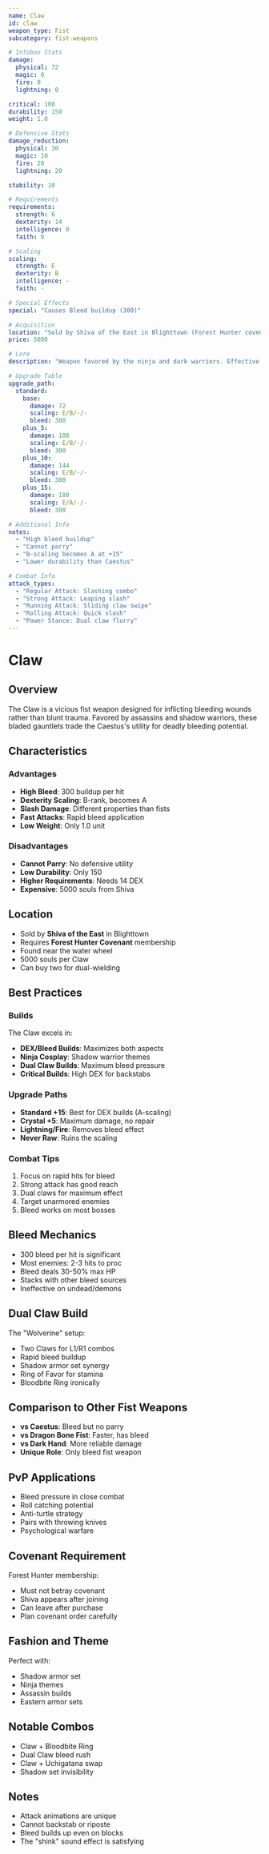 ```yaml
---
name: Claw
id: claw
weapon_type: Fist
subcategory: fist-weapons

# Infobox Stats
damage:
  physical: 72
  magic: 0
  fire: 0
  lightning: 0

critical: 100
durability: 150
weight: 1.0

# Defensive Stats  
damage_reduction:
  physical: 30
  magic: 10
  fire: 20
  lightning: 20

stability: 10

# Requirements
requirements:
  strength: 6
  dexterity: 14
  intelligence: 0
  faith: 0

# Scaling
scaling:
  strength: E
  dexterity: B
  intelligence: -
  faith: -

# Special Effects
special: "Causes Bleed buildup (300)"

# Acquisition
location: "Sold by Shiva of the East in Blighttown (Forest Hunter covenant required)."
price: 5000

# Lore
description: "Weapon favored by the ninja and dark warriors. Effective against armor and tough skin, causes bleeding."

# Upgrade Table
upgrade_path:
  standard:
    base:
      damage: 72
      scaling: E/B/-/-
      bleed: 300
    plus_5:
      damage: 108
      scaling: E/B/-/-
      bleed: 300
    plus_10:
      damage: 144
      scaling: E/B/-/-
      bleed: 300
    plus_15:
      damage: 180
      scaling: E/A/-/-
      bleed: 300

# Additional Info
notes:
  - "High bleed buildup"
  - "Cannot parry"
  - "B-scaling becomes A at +15"
  - "Lower durability than Caestus"

# Combat Info
attack_types:
  - "Regular Attack: Slashing combo"
  - "Strong Attack: Leaping slash"
  - "Running Attack: Sliding claw swipe"
  - "Rolling Attack: Quick slash"
  - "Power Stance: Dual claw flurry"
---
```


# Claw

## Overview
The Claw is a vicious fist weapon designed for inflicting bleeding wounds rather than blunt trauma. Favored by assassins and shadow warriors, these bladed gauntlets trade the Caestus's utility for deadly bleeding potential.

## Characteristics

### Advantages
- **High Bleed**: 300 buildup per hit
- **Dexterity Scaling**: B-rank, becomes A
- **Slash Damage**: Different properties than fists
- **Fast Attacks**: Rapid bleed application
- **Low Weight**: Only 1.0 unit

### Disadvantages
- **Cannot Parry**: No defensive utility
- **Low Durability**: Only 150
- **Higher Requirements**: Needs 14 DEX
- **Expensive**: 5000 souls from Shiva

## Location
- Sold by **Shiva of the East** in Blighttown
- Requires **Forest Hunter Covenant** membership
- Found near the water wheel
- 5000 souls per Claw
- Can buy two for dual-wielding

## Best Practices

### Builds
The Claw excels in:
- **DEX/Bleed Builds**: Maximizes both aspects
- **Ninja Cosplay**: Shadow warrior themes
- **Dual Claw Builds**: Maximum bleed pressure
- **Critical Builds**: High DEX for backstabs

### Upgrade Paths
- **Standard +15**: Best for DEX builds (A-scaling)
- **Crystal +5**: Maximum damage, no repair
- **Lightning/Fire**: Removes bleed effect
- **Never Raw**: Ruins the scaling

### Combat Tips
1. Focus on rapid hits for bleed
2. Strong attack has good reach
3. Dual claws for maximum effect
4. Target unarmored enemies
5. Bleed works on most bosses

## Bleed Mechanics
- 300 bleed per hit is significant
- Most enemies: 2-3 hits to proc
- Bleed deals 30-50% max HP
- Stacks with other bleed sources
- Ineffective on undead/demons

## Dual Claw Build
The "Wolverine" setup:
- Two Claws for L1/R1 combos
- Rapid bleed buildup
- Shadow armor set synergy
- Ring of Favor for stamina
- Bloodbite Ring ironically

## Comparison to Other Fist Weapons
- **vs Caestus**: Bleed but no parry
- **vs Dragon Bone Fist**: Faster, has bleed
- **vs Dark Hand**: More reliable damage
- **Unique Role**: Only bleed fist weapon

## PvP Applications
- Bleed pressure in close combat
- Roll catching potential
- Anti-turtle strategy
- Pairs with throwing knives
- Psychological warfare

## Covenant Requirement
Forest Hunter membership:
- Must not betray covenant
- Shiva appears after joining
- Can leave after purchase
- Plan covenant order carefully

## Fashion and Theme
Perfect with:
- Shadow armor set
- Ninja themes
- Assassin builds
- Eastern armor sets

## Notable Combos
- Claw + Bloodbite Ring
- Dual Claw bleed rush
- Claw + Uchigatana swap
- Shadow set invisibility

## Notes
- Attack animations are unique
- Cannot backstab or riposte
- Bleed builds up even on blocks
- The "shink" sound effect is satisfying